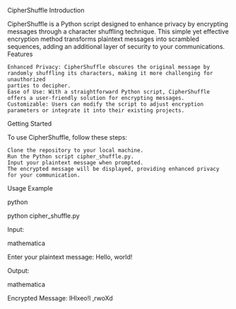 CipherShuffle
Introduction

CipherShuffle is a Python script designed to enhance privacy by encrypting messages through a character shuffling technique. This simple yet effective encryption method transforms plaintext messages into scrambled sequences, adding an additional layer of security to your communications.
Features

    Enhanced Privacy: CipherShuffle obscures the original message by randomly shuffling its characters, making it more challenging for unauthorized 
    parties to decipher.
    Ease of Use: With a straightforward Python script, CipherShuffle offers a user-friendly solution for encrypting messages.
    Customizable: Users can modify the script to adjust encryption parameters or integrate it into their existing projects.

Getting Started

To use CipherShuffle, follow these steps:

    Clone the repository to your local machine.
    Run the Python script cipher_shuffle.py.
    Input your plaintext message when prompted.
    The encrypted message will be displayed, providing enhanced privacy for your communication.

Usage Example

python

python cipher_shuffle.py

Input:

mathematica

Enter your plaintext message: Hello, world!

Output:

mathematica

Encrypted Message: lHlxeo!l ,rwoXd

